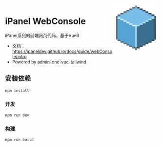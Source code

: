 <img src="src/assets/logo.png" width="150" align="right">

# iPanel WebConsole

iPanel系列的前端网页代码，基于Vue3

- 文档：<https://ipaneldev.github.io/docs/guide/webConsole/intro>
- Powered by [admin-one-vue-tailwind](https://github.com/justboil/admin-one-vue-tailwind)

## 安装依赖

```sh
npm install
```

### 开发

```sh
npm run dev
```

### 构建

```sh
npm run build
```
